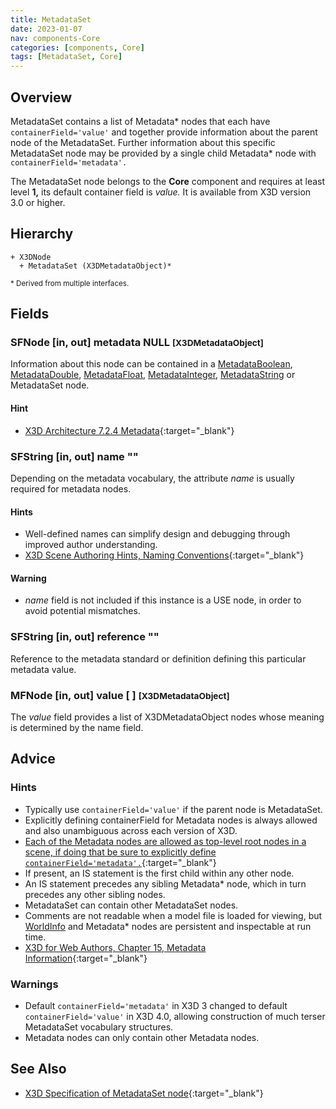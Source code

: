 ```yaml
---
title: MetadataSet
date: 2023-01-07
nav: components-Core
categories: [components, Core]
tags: [MetadataSet, Core]
---
```

<style>
.post h3 {
  word-spacing: 0.2em;
}
</style>

## Overview

MetadataSet contains a list of Metadata* nodes that each have `containerField='value'` and together provide information about the parent node of the MetadataSet. Further information about this specific MetadataSet node may be provided by a single child Metadata* node with `containerField='metadata'.`

The MetadataSet node belongs to the **Core** component and requires at least level **1,** its default container field is *value.* It is available from X3D version 3.0 or higher.

## Hierarchy

```
+ X3DNode
  + MetadataSet (X3DMetadataObject)*
```

<small>\* Derived from multiple interfaces.</small>

## Fields

### SFNode [in, out] **metadata** NULL <small>[X3DMetadataObject]</small>

Information about this node can be contained in a [MetadataBoolean](../core/metadataboolean/), [MetadataDouble](../core/metadatadouble/), [MetadataFloat](../core/metadatafloat/), [MetadataInteger](../core/metadatainteger/), [MetadataString](../core/metadatastring/) or MetadataSet node.

#### Hint

- [X3D Architecture 7.2.4 Metadata](https://www.web3d.org/specifications/X3Dv4Draft/ISO-IEC19775-1v4-IS.proof//Part01/components/core.html#Metadata){:target="_blank"}

### SFString [in, out] **name** ""

Depending on the metadata vocabulary, the attribute *name* is usually required for metadata nodes.

#### Hints

- Well-defined names can simplify design and debugging through improved author understanding.
- [X3D Scene Authoring Hints, Naming Conventions](https://www.web3d.org/x3d/content/examples/X3dSceneAuthoringHints.html#NamingConventions){:target="_blank"}

#### Warning

- *name* field is not included if this instance is a USE node, in order to avoid potential mismatches.

### SFString [in, out] **reference** ""

Reference to the metadata standard or definition defining this particular metadata value.

### MFNode [in, out] **value** [ ] <small>[X3DMetadataObject]</small>

The *value* field provides a list of X3DMetadataObject nodes whose meaning is determined by the name field.

## Advice

### Hints

- Typically use `containerField='value'` if the parent node is MetadataSet.
- Explicitly defining containerField for Metadata nodes is always allowed and also unambiguous across each version of X3D.
- [Each of the Metadata nodes are allowed as top-level root nodes in a scene, if doing that be sure to explicitly define `containerField='metadata'.`](https://www.web3d.org/specifications/X3Dv4Draft/ISO-IEC19775-1v4-DIS/Part01/concepts.html#Rootnodes){:target="_blank"}
- If present, an IS statement is the first child within any other node.
- An IS statement precedes any sibling Metadata* node, which in turn precedes any other sibling nodes.
- MetadataSet can contain other MetadataSet nodes.
- Comments are not readable when a model file is loaded for viewing, but [WorldInfo](../core/worldinfo/) and Metadata* nodes are persistent and inspectable at run time.
- [X3D for Web Authors, Chapter 15, Metadata Information](https://www.web3d.org/x3d/content/examples/X3dForWebAuthors/Chapter15-Metadata/Chapter15-MetadataInformation.html){:target="_blank"}

### Warnings

- Default `containerField='metadata'` in X3D 3 changed to default `containerField='value'` in X3D 4.0, allowing construction of much terser MetadataSet vocabulary structures.
- Metadata nodes can only contain other Metadata nodes.

## See Also

- [X3D Specification of MetadataSet node](https://www.web3d.org/documents/specifications/19775-1/V4.0/Part01/components/core.html#MetadataSet){:target="_blank"}
